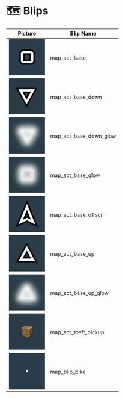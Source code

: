 # 🗺️ Blips



| Picture                                                                                   | Blip Name                  |
| ----------------------------------------------------------------------------------------- | -------------------------- |
| <img src="../.gitbook/assets/map_act_base.jpg" alt="" data-size="original">               | map\_act\_base             |
| <img src="../.gitbook/assets/map_act_base_down (1).jpg" alt="" data-size="original">      | map\_act\_base\_down       |
| <img src="../.gitbook/assets/map_act_base_down_glow (2).jpg" alt="" data-size="original"> | map\_act\_base\_down\_glow |
| <img src="../.gitbook/assets/map_act_base_glow.jpg" alt="" data-size="original">          | map\_act\_base\_glow       |
| <img src="../.gitbook/assets/map_act_base_offscr.jpg" alt="" data-size="original">        | map\_act\_base\_offscr     |
| <img src="../.gitbook/assets/map_act_base_up.jpg" alt="" data-size="original">            | map\_act\_base\_up         |
| <img src="../.gitbook/assets/map_act_base_up_glow (1).jpg" alt="" data-size="original">   | map\_act\_base\_up\_glow   |
| <img src="../.gitbook/assets/map_act_theft_pickup.jpg" alt="" data-size="original">       | map\_act\_theft\_pickup    |
| <img src="../.gitbook/assets/map_blip_bike.jpg" alt="" data-size="original">              | map\_blip\_bike            |
